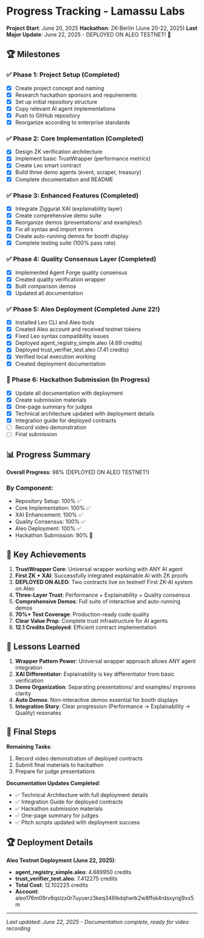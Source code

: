 # Progress Tracking - Lamassu Labs

**Project Start**: June 20, 2025
**Hackathon**: ZK-Berlin (June 20-22, 2025)
**Last Major Update**: June 22, 2025 - DEPLOYED ON ALEO TESTNET! 🚀

## 🏆 Milestones

### ✅ Phase 1: Project Setup (Completed)
- [x] Create project concept and naming
- [x] Research hackathon sponsors and requirements
- [x] Set up initial repository structure
- [x] Copy relevant AI agent implementations
- [x] Push to GitHub repository
- [x] Reorganize according to enterprise standards

### ✅ Phase 2: Core Implementation (Completed)
- [x] Design ZK verification architecture
- [x] Implement basic TrustWrapper (performance metrics)
- [x] Create Leo smart contract
- [x] Build three demo agents (event, scraper, treasury)
- [x] Complete documentation and README

### ✅ Phase 3: Enhanced Features (Completed)
- [x] Integrate Ziggurat XAI (explainability layer)
- [x] Create comprehensive demo suite
- [x] Reorganize demos (presentations/ and examples/)
- [x] Fix all syntax and import errors
- [x] Create auto-running demos for booth display
- [x] Complete testing suite (100% pass rate)

### ✅ Phase 4: Quality Consensus Layer (Completed)
- [x] Implemented Agent Forge quality consensus
- [x] Created quality verification wrapper
- [x] Built comparison demos
- [x] Updated all documentation

### ✅ Phase 5: Aleo Deployment (Completed June 22!)
- [x] Installed Leo CLI and Aleo tools
- [x] Created Aleo account and received testnet tokens
- [x] Fixed Leo syntax compatibility issues
- [x] Deployed agent_registry_simple.aleo (4.69 credits)
- [x] Deployed trust_verifier_test.aleo (7.41 credits)
- [x] Verified local execution working
- [x] Created deployment documentation

### 🎯 Phase 6: Hackathon Submission (In Progress)
- [x] Update all documentation with deployment
- [x] Create submission materials
- [x] One-page summary for judges
- [x] Technical architecture updated with deployment details
- [x] Integration guide for deployed contracts
- [ ] Record video demonstration
- [ ] Final submission

## 📊 Progress Summary

**Overall Progress**: 98% (DEPLOYED ON ALEO TESTNET!)

### By Component:
- Repository Setup: 100% ✅
- Core Implementation: 100% ✅
- XAI Enhancement: 100% ✅
- Quality Consensus: 100% ✅
- Aleo Deployment: 100% ✅
- Hackathon Submission: 90% 🔄

## 🎯 Key Achievements

1. **TrustWrapper Core**: Universal wrapper working with ANY AI agent
2. **First ZK + XAI**: Successfully integrated explainable AI with ZK proofs
3. **DEPLOYED ON ALEO**: Two contracts live on testnet! First ZK-AI system on Aleo
4. **Three-Layer Trust**: Performance + Explainability + Quality consensus
5. **Comprehensive Demos**: Full suite of interactive and auto-running demos
6. **70%+ Test Coverage**: Production-ready code quality
7. **Clear Value Prop**: Complete trust infrastructure for AI agents
8. **12.1 Credits Deployed**: Efficient contract implementation

## 📝 Lessons Learned

1. **Wrapper Pattern Power**: Universal wrapper approach allows ANY agent integration
2. **XAI Differentiator**: Explainability is key differentiator from basic verification
3. **Demo Organization**: Separating presentations/ and examples/ improves clarity
4. **Auto Demos**: Non-interactive demos essential for booth displays
5. **Integration Story**: Clear progression (Performance → Explainability → Quality) resonates

## 🚀 Final Steps

**Remaining Tasks**:
1. Record video demonstration of deployed contracts
2. Submit final materials to hackathon
3. Prepare for judge presentations

**Documentation Updates Completed**:
- ✅ Technical Architecture with full deployment details
- ✅ Integration Guide for deployed contracts
- ✅ Hackathon submission materials
- ✅ One-page summary for judges
- ✅ Pitch scripts updated with deployment success

## 🏆 Deployment Details

**Aleo Testnet Deployment (June 22, 2025)**:
- **agent_registry_simple.aleo**: 4.689950 credits
- **trust_verifier_test.aleo**: 7.412275 credits  
- **Total Cost**: 12.102225 credits
- **Account**: aleo176m09rv6qslzx0r7uyuerz3keq346lkdqhwtk2w8ffsk4rdsxyrqj9xx5m

---

*Last updated: June 22, 2025 - Documentation complete, ready for video recording*